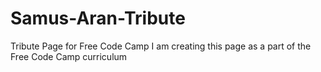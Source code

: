# Samus-Aran-Tribute
Tribute Page for Free Code Camp
I am creating this page as a part of the Free Code Camp curriculum

